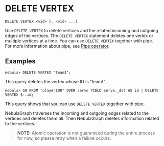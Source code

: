# DELETE VERTEX

```ngql
DELETE VERTEX <vid> [, <vid> ...]
```

Use `DELETE VERTEX` to delete vertices and the related incoming and outgoing edges of the vertices. The `DELETE VERTEX` statement deletes one vertex or multiple vertices at a time. You can use `DELETE VERTEX` together with pipe. For more information about pipe, see [Pipe operator](../5.operators/4.pipe.md).

## Examples

```ngql
nebula> DELETE VERTEX "team1";
```

This query deletes the vertex whose ID is "team1".

```ngql
nebula> GO FROM "player100" OVER serve YIELD serve._dst AS id | DELETE VERTEX $-.id;
```

This query shows that you can use `DELETE VERTEX` together with pipe.

NebulaGraph traverses the incoming and outgoing edges related to the vertices and deletes them all. Then NebulaGraph deletes information related to the vertices.

> **NOTE:** Atomic operation is not guaranteed during the entire process for now, so please retry when a failure occurs.
